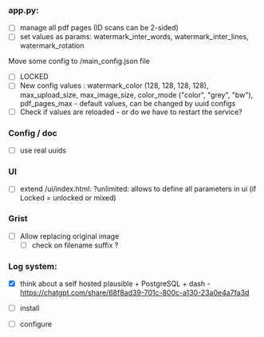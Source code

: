 ### app.py:
- [ ] manage all pdf pages (ID scans can be 2-sided)
- [ ] set values as params: watermark_inter_words, watermark_inter_lines, watermark_rotation

Move some config to /main_config.json file
  - [ ] LOCKED
  - [ ] New config values : watermark_color (128, 128, 128, 128), max_upload_size, max_image_size, color_mode ("color", "grey", "bw"), pdf_pages_max - default values, can be changed by uuid configs
  - [ ] Check if values are reloaded - or do we have to restart the service?

### Config / doc
- [ ] use real uuids

### UI
- [ ] extend /ui/index.html: ?unlimited: allows to define all parameters in ui (if Locked = unlocked or mixed)

### Grist
- [ ] Allow replacing original image
  - [ ] check on filename suffix ?

### Log system:
- [x] think about a self hosted plausible + PostgreSQL + dash - https://chatgpt.com/share/68f8ad39-701c-800c-a130-23a0e4a7fa3d
 - [ ] install
 - [ ] configure

